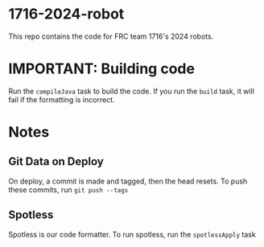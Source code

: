 # 1716-2024-robot
This repo contains the code for FRC team 1716's 2024 robots.
# IMPORTANT: Building code
Run the `compileJava` task to build the code. If you run the `build` task, it will fail if the formatting is incorrect.
# Notes
## Git Data on Deploy
On deploy, a commit is made and tagged, then the head resets. To push these commits, run `git push --tags`
## Spotless
Spotless is our code formatter. To run spotless, run the `spotlessApply` task
